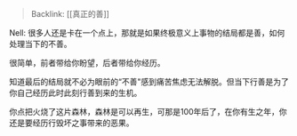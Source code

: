 > Backlink: [[真正的善]]

Nell: 很多人还是卡在一个点上，那就是如果终极意义上事物的结局都是善，如何处理当下的不善。

很简单，前者带给你盼望，后者带给你经历。

知道最后的结局就不必为眼前的“不善"感到痛苦焦虑无法解脱。但当下行善是为了你自己经历此时此刻行善到来的生机。

你点把火烧了这片森林，森林是可以再生，可那是100年后了，在你有生之年，你还是要经历行毁坏之事带来的恶果。
